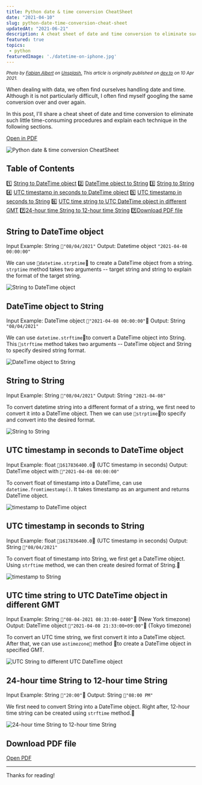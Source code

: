 ```yaml
---
title: Python date & time conversion CheatSheet
date: "2021-04-10"
slug: python-date-time-conversion-cheat-sheet
updatedAt: "2021-06-21"
description: A cheat sheet of date and time conversion to eliminate such little time-consuming procedures
featured: true
topics:
 - python
featuredImage: './datetime-on-iphone.jpg'
---
```


<small><em>Photo by <a href="https://unsplash.com/@fabiraw?utm_source=unsplash&utm_medium=referral&utm_content=creditCopyText">Fabian Albert</a> on <a href="https://unsplash.com/?utm_source=unsplash&utm_medium=referral&utm_content=creditCopyText">Unsplash.</a> This article is originally published on <a href="https://dev.to/maikomiyazaki">dev.to</a> on  10 Apr 2021.</em></small>

When dealing with data, we often find ourselves handling date and time. Although it is not particularly difficult, I often find myself googling the same conversion over and over again.

In this post, I'll share a cheat sheet of date and time conversion to eliminate such little time-consuming procedures and explain each technique in the following sections.

<a href="https://blogimagesbucket129368.s3-eu-west-1.amazonaws.com/Python+date+%26+time+Conversion+Cheat+Sheet+(1).pdf">Open in PDF</a>

![Python date & time conversion CheatSheet](https://dev-to-uploads.s3.amazonaws.com/uploads/articles/22penwtw672vtmq31wgp.png)

## Table of Contents
1️⃣ [String to DateTime object](#chapter-1)
2️⃣ [DateTime object to String](#chapter-2)
3️⃣ [String to String](#chapter-3)
4️⃣ [UTC timestamp in seconds to DateTime object](#chapter-4)
5️⃣ [UTC timestamp in seconds to String](#chapter-5)
6️⃣ [UTC time string to UTC DateTime object in different GMT](#chapter-6)
7️⃣[24-hour time String to 12-hour time String](#chapter-7)
7️⃣[Download PDF file](#chapter-8)



## String to DateTime object<a name="chapter-1"></a>

Input Example: String `"08/04/2021"`
Output: Datetime object `"2021-04-08 00:00:00"`

We can use `datetime.strptime` to create a DateTime object from a string. `strptime` method takes two arguments -- target string and string to explain the format of the target string.

![String to DateTime object](https://dev-to-uploads.s3.amazonaws.com/uploads/articles/d07appjcwb6dvobr62x8.jpg)


## DateTime object to String<a name="chapter-2"></a>

Input Example: DateTime object `"2021-04-08 00:00:00"`
Output: String `"08/04/2021"`

We can use `datetime.strftime`to convert a DateTime object into String. This `strftime` method takes two arguments -- DateTime object and String to specify desired string format.

![DateTime object to String](https://dev-to-uploads.s3.amazonaws.com/uploads/articles/vk5hniejj6f87lxhr3gy.jpg)


## String to String<a name="chapter-3"></a>

Input Example: String `"08/04/2021"`
Output: String `"2021-04-08"`

To convert datetime string into a different format of a string, we first need to convert it into a DateTime object. Then we can use `strptime`to specify and convert into the desired format.

![String to String](https://dev-to-uploads.s3.amazonaws.com/uploads/articles/ezgvcmh2sn4qatxersar.jpg)

## UTC timestamp in seconds to DateTime object<a name="chapter-4"></a>

Input Example: float `1617836400.0` (UTC timestamp in seconds)
Output: DateTime object with `"2021-04-08 00:00:00"`

To convert float of timestamp into a DateTime, can use `datetime.fromtimestamp()`. It takes timestamp as an argument and returns DateTime object.

![timestamp to DateTime object](https://dev-to-uploads.s3.amazonaws.com/uploads/articles/823m3uozr95aqlmc0hjo.jpg)


## UTC timestamp in seconds to String<a name="chapter-5"></a>

Input Example: float `1617836400.0` (UTC timestamp in seconds)
Output: String `"08/04/2021"`

To convert float of timestamp into String, we first get a DateTime object. Using `strftime` method, we can then create desired format of String.

![timestamp to String](https://dev-to-uploads.s3.amazonaws.com/uploads/articles/qpqzsq96cmkrrq6y501c.jpg)

## UTC time string to UTC DateTime object in different GMT<a name="chapter-6"></a>

Input Example: String `"08-04-2021 08:33:00-0400"` (New York timezone)
Output: DateTime object `"2021-04-08 21:33:00+09:00"` (Tokyo timezone)

To convert an UTC time string, we first convert it into a DateTime object. After that, we can use `astimezone` method to create a DateTime object in specified GMT.

![UTC String to different UTC DateTime object](https://dev-to-uploads.s3.amazonaws.com/uploads/articles/xwnxgsb2pvy7rjbkhd6k.jpg)

## 24-hour time String to 12-hour time String<a name="chapter-7"></a>

Input Example: String `"20:00"`
Output: String `"08:00 PM"`

We first need to convert String into a DateTime object. Right after, 12-hour time string can be created using `strftime` method.

![24-hour time String to 12-hour time String](https://dev-to-uploads.s3.amazonaws.com/uploads/articles/g47btuhimb15dulk9h3o.jpg)

## Download PDF file<a name="chapter-8"></a>

<a href="https://blogimagesbucket129368.s3-eu-west-1.amazonaws.com/Python+date+%26+time+Conversion+Cheat+Sheet+(1).pdf">Open PDF</a>

---

Thanks for reading!